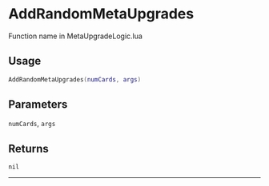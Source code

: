 # AddRandomMetaUpgrades
Function name in MetaUpgradeLogic.lua
## Usage
```lua
AddRandomMetaUpgrades(numCards, args)
```
## Parameters
`numCards`, `args`
## Returns
`nil`

---